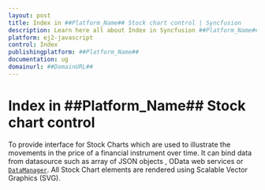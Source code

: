 ```yaml
---
layout: post
title: Index in ##Platform_Name## Stock chart control | Syncfusion
description: Learn here all about Index in Syncfusion ##Platform_Name## Stock chart control of Syncfusion Essential JS 2 and more.
platform: ej2-javascript
control: Index 
publishingplatform: ##Platform_Name##
documentation: ug
domainurl: ##DomainURL##
---
```



# Index in ##Platform_Name## Stock chart control

To provide interface for Stock Charts which are used to illustrate the movements in the price of a financial instrument over time. It can bind data from  datasource such as array of JSON objects , OData web services or
[`DataManager`](http://ej2.syncfusion.com/documentation/data/api-dataManager.html). All Stock Chart elements are rendered using Scalable Vector Graphics (SVG).
